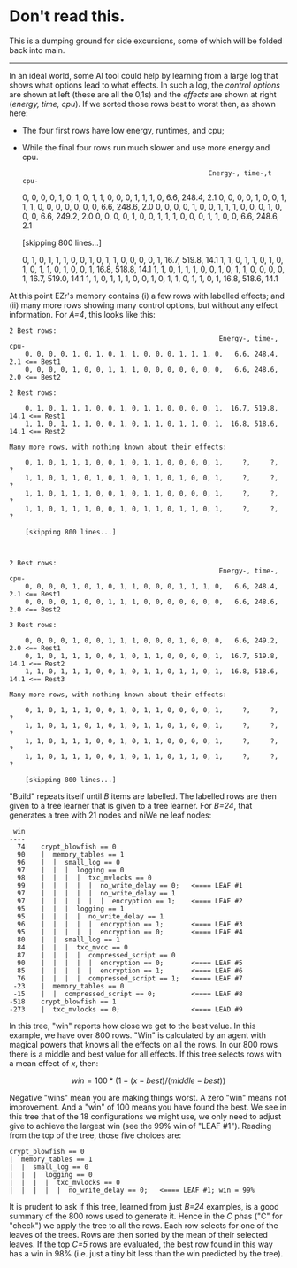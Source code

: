 # Don't read this.

This is a dumping ground for side excursions, some of which will be folded back into main.

_____
In an ideal world, some AI tool could help by learning from a large
log that shows what options lead to what effects.
In such a log,
the _control options_ are shown at left (these are all the 0,1s) and the _effects_
are shown at right (_energy, time, cpu_). If we sorted those rows best to worst
then, as shown here:

- The four first rows have low energy, runtimes, and cpu;
- While the final four rows run much slower and use more energy and cpu.


                                                     Energy-, time-,t   cpu- 
    0, 0, 0, 0, 1, 0, 1, 0, 1, 1, 0, 0, 0, 1, 1, 1, 0,   6.6, 248.4,  2.1
    0, 0, 0, 0, 1, 0, 0, 1, 1, 1, 0, 0, 0, 0, 0, 0, 0,   6.6, 248.6,  2.0
    0, 0, 0, 0, 1, 0, 0, 1, 1, 1, 0, 0, 0, 1, 0, 0, 0,   6.6, 249.2,  2.0
    0, 0, 0, 0, 1, 0, 0, 1, 1, 1, 0, 0, 0, 1, 1, 0, 0,   6.6, 248.6,  2.1

    [skipping 800 lines...]

    0, 1, 0, 1, 1, 1, 0, 0, 1, 0, 1, 1, 0, 0, 0, 0, 1,  16.7, 519.8, 14.1
    1, 1, 0, 1, 1, 0, 1, 0, 1, 0, 1, 1, 0, 1, 0, 0, 1,  16.8, 518.8, 14.1
    1, 1, 0, 1, 1, 1, 0, 0, 1, 0, 1, 1, 0, 0, 0, 0, 1,  16.7, 519.0, 14.1
    1, 1, 0, 1, 1, 1, 0, 0, 1, 0, 1, 1, 0, 1, 1, 0, 1,  16.8, 518.6, 14.1


At this point EZr's memory contains (i) a few rows with labelled effects;
and (ii) many more rows 
showing many control options, but without any effect information. For _A=4_,
this looks
like this:


    2 Best rows:
                                                         Energy-, time-,  cpu- 
        0, 0, 0, 0, 1, 0, 1, 0, 1, 1, 0, 0, 0, 1, 1, 1, 0,   6.6, 248.4,  2.1 <== Best1
        0, 0, 0, 0, 1, 0, 0, 1, 1, 1, 0, 0, 0, 0, 0, 0, 0,   6.6, 248.6,  2.0 <== Best2
    
    2 Rest rows:
    
        0, 1, 0, 1, 1, 1, 0, 0, 1, 0, 1, 1, 0, 0, 0, 0, 1,  16.7, 519.8, 14.1 <== Rest1
        1, 1, 0, 1, 1, 1, 0, 0, 1, 0, 1, 1, 0, 1, 1, 0, 1,  16.8, 518.6, 14.1 <== Rest2
    
    Many more rows, with nothing known about their effects:
    
        0, 1, 0, 1, 1, 1, 0, 0, 1, 0, 1, 1, 0, 0, 0, 0, 1,     ?,     ?,    ?
        1, 1, 0, 1, 1, 0, 1, 0, 1, 0, 1, 1, 0, 1, 0, 0, 1,     ?,     ?,    ?
        1, 1, 0, 1, 1, 1, 0, 0, 1, 0, 1, 1, 0, 0, 0, 0, 1,     ?,     ?,    ?
        1, 1, 0, 1, 1, 1, 0, 0, 1, 0, 1, 1, 0, 1, 1, 0, 1,     ?,     ?,    ?
    
        [skipping 800 lines...]
    


    2 Best rows:
                                                         Energy-, time-,  cpu- 
        0, 0, 0, 0, 1, 0, 1, 0, 1, 1, 0, 0, 0, 1, 1, 1, 0,   6.6, 248.4,  2.1 <== Best1
        0, 0, 0, 0, 1, 0, 0, 1, 1, 1, 0, 0, 0, 0, 0, 0, 0,   6.6, 248.6,  2.0 <== Best2
    
    3 Rest rows:
    
        0, 0, 0, 0, 1, 0, 0, 1, 1, 1, 0, 0, 0, 1, 0, 0, 0,   6.6, 249.2,  2.0 <== Rest1
        0, 1, 0, 1, 1, 1, 0, 0, 1, 0, 1, 1, 0, 0, 0, 0, 1,  16.7, 519.8, 14.1 <== Rest2
        1, 1, 0, 1, 1, 1, 0, 0, 1, 0, 1, 1, 0, 1, 1, 0, 1,  16.8, 518.6, 14.1 <== Rest3
    
    Many more rows, with nothing known about their effects:
    
        0, 1, 0, 1, 1, 1, 0, 0, 1, 0, 1, 1, 0, 0, 0, 0, 1,     ?,     ?,    ?
        1, 1, 0, 1, 1, 0, 1, 0, 1, 0, 1, 1, 0, 1, 0, 0, 1,     ?,     ?,    ?
        1, 1, 0, 1, 1, 1, 0, 0, 1, 0, 1, 1, 0, 0, 0, 0, 1,     ?,     ?,    ?
        1, 1, 0, 1, 1, 1, 0, 0, 1, 0, 1, 1, 0, 1, 1, 0, 1,     ?,     ?,    ?
    
        [skipping 800 lines...]

"Build" repeats itself until _B_ items are labelled.  The labelled rows are then given
to a tree learner that 
is given to a tree learner. For _B=24_,  that generates  a tree with 21 nodes and niWe ne leaf nodes:
    
     win 
    ----
      74    crypt_blowfish == 0
      90    |  memory_tables == 1
      96    |  |  small_log == 0
      97    |  |  |  logging == 0
      98    |  |  |  |  txc_mvlocks == 0
      99    |  |  |  |  |  no_write_delay == 0;   <==== LEAF #1
      97    |  |  |  |  |  no_write_delay == 1
      97    |  |  |  |  |  |  encryption == 1;    <==== LEAF #2
      95    |  |  |  logging == 1
      95    |  |  |  |  no_write_delay == 1
      96    |  |  |  |  |  encryption == 1;       <==== LEAF #3
      95    |  |  |  |  |  encryption == 0;       <==== LEAF #4
      80    |  |  small_log == 1
      84    |  |  |  txc_mvcc == 0
      87    |  |  |  |  compressed_script == 0
      90    |  |  |  |  |  encryption == 0;       <==== LEAF #5
      85    |  |  |  |  |  encryption == 1;       <==== LEAF #6
      76    |  |  |  |  compressed_script == 1;   <==== LEAF #7
     -23    |  memory_tables == 0
     -15    |  |  compressed_script == 0;         <==== LEAF #8
    -518    crypt_blowfish == 1
    -273    |  txc_mvlocks == 0;                  <==== LEAD #9
      
In this tree, "win" reports how close we get to the best value. 
In this example, we have over 800 rows. 
"Win" is calculated by an agent with  magical powers that  knows all the effects on all the rows.
In our 800 rows there is a middle and best value for all effects. If this tree selects rows with a mean effect of _x_,  then: 

$$win=100*(1- (x-best)/(middle-best))$$

Negative "wins" mean you are making things worst. A zero "win" means not improvement. And a "win" of 100 means you have found the best.
We see in this tree that of the 18 configurations we might use, we only need to adjust give to achieve
the
largest win (see the 99% win of "LEAF \#1"). Reading from the top of the tree, those five choices are:

    crypt_blowfish == 0
    |  memory_tables == 1
    |  |  small_log == 0
    |  |  |  logging == 0
    |  |  |  |  txc_mvlocks == 0
    |  |  |  |  |  no_write_delay == 0;   <==== LEAF #1; win = 99%
    
It is prudent to ask if this tree, learned from just _B=24_ examples, is a good summary of
the 800 rows used to generate it.
Hence in the _C_ phas ("C" for "check") we apply the tree to all the rows.
Each row selects for one of the leaves of the trees. Rows are then sorted by the mean of their selected leaves.
If the  top _C=5_ rows are evaluated, the best row found in this way has a win in 98% (i.e. just a tiny
bit less than the win predicted by the tree).


